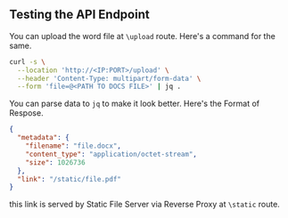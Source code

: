 ## Testing the API Endpoint

You can upload the word file at `\upload` route. Here's a command for the same.

``` bash
curl -s \
  --location 'http://<IP:PORT>/upload' \
  --header 'Content-Type: multipart/form-data' \
  --form 'file=@<PATH TO DOCS FILE>' | jq .
```

You can parse data to `jq` to make it look better. Here's the Format of Respose.

``` json
{
  "metadata": {
    "filename": "file.docx",
    "content_type": "application/octet-stream",
    "size": 1026736
  },
  "link": "/static/file.pdf"
}
```

this link is served by Static File Server via Reverse Proxy at `\static` route.
